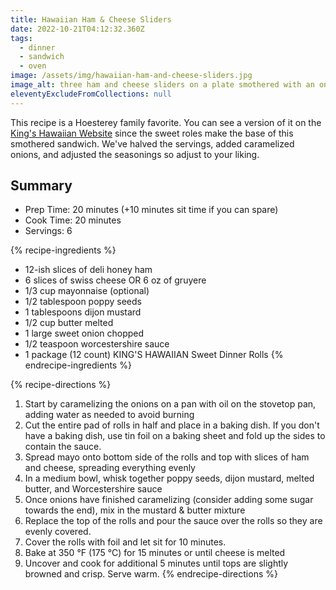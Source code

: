 ```yaml
---
title: Hawaiian Ham & Cheese Sliders
date: 2022-10-21T04:12:32.360Z
tags:
  - dinner
  - sandwich
  - oven
image: /assets/img/hawaiian-ham-and-cheese-sliders.jpg
image_alt: three ham and cheese sliders on a plate smothered with an onion poppy sauce
eleventyExcludeFromCollections: null
---
```

This recipe is a Hoesterey family favorite. You can see a version of it on the [King's Hawaiian Website](https://kingshawaiian.com/recipes/Hawaiian-Ham-Swiss-Slider) since the sweet roles make the base of this smothered sandwich. We've halved the servings, added caramelized onions, and adjusted the seasonings so adjust to your liking.

## Summary
- Prep Time: 20 minutes (+10 minutes sit time if you can spare)
- Cook Time: 20 minutes
- Servings: 6

{% recipe-ingredients %}
- 12-ish slices of deli honey ham
- 6 slices of swiss cheese OR 6 oz of gruyere 
- 1/3 cup mayonnaise (optional)
- 1/2 tablespoon poppy seeds
- 1 tablespoons dijon mustard
- 1/2 cup butter melted
- 1 large sweet onion chopped
- 1/2 teaspoon worcestershire sauce
- 1 package (12 count) KING'S HAWAIIAN Sweet Dinner Rolls
{% endrecipe-ingredients %}

{% recipe-directions %}
1. Start by caramelizing the onions on a pan with oil on the stovetop pan, adding water as needed to avoid burning
1. Cut the entire pad of rolls in half and place in a baking dish. If you don't have a baking dish, use tin foil on a baking sheet and fold up the sides to contain the sauce.
1. Spread mayo onto bottom side of the rolls and top with slices of ham and cheese, spreading everything evenly
1. In a medium bowl, whisk together poppy seeds, dijon mustard, melted butter, and Worcestershire sauce
1. Once onions have finished caramelizing (consider adding some sugar towards the end), mix in the mustard & butter mixture
1. Replace the top of the rolls and pour the sauce over the rolls so they are evenly covered.
1. Cover the rolls with foil and let sit for 10 minutes. 
1. Bake at 350 °F (175 °C) for 15 minutes or until cheese is melted
1. Uncover and cook for additional 5 minutes until tops are slightly browned and crisp. Serve warm. 
{% endrecipe-directions %}